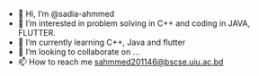 - 👋 Hi, I’m @sadia-ahmmed
- 👀 I’m interested in problem solving in C++ and coding in JAVA, FLUTTER.
- 🌱 I’m currently learning C++, Java and flutter
- 💞️ I’m looking to collaborate on ...
- 📫 How to reach me sahmmed201146@bscse.uiu.ac.bd

<!---
sadia-ahmmed/sadia-ahmmed is a ✨ special ✨ repository because its `README.md` (this file) appears on your GitHub profile.
You can click the Preview link to take a look at your changes.
--->
